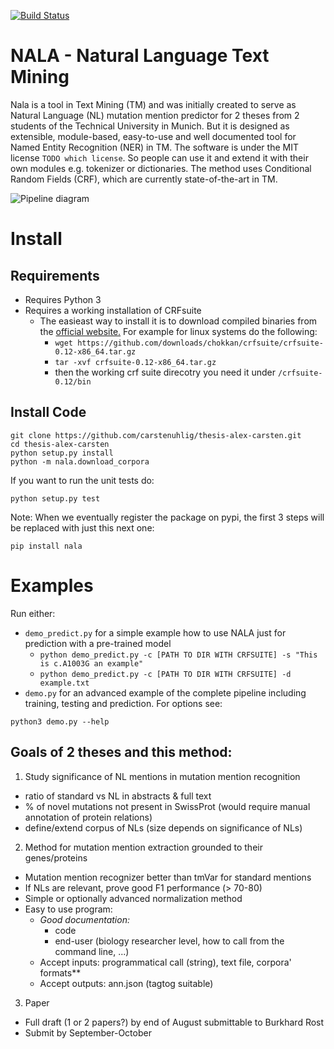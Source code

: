 [![Build Status](https://magnum.travis-ci.com/carstenuhlig/thesis-alex-carsten.svg?token=VhCZKjoiPjzKEaXybidS&branch=develop)](https://magnum.travis-ci.com/carstenuhlig/thesis-alex-carsten)

# NALA - Natural Language Text Mining
Nala is a tool in Text Mining (TM) and was initially created to serve as Natural Language (NL) mutation mention predictor for 2 theses from 2 students of the Technical University in Munich. But it is designed as extensible, module-based, easy-to-use and well documented tool for Named Entity Recognition (NER) in TM. The software is under the MIT license `TODO which license`. So people can use it and extend it with their own modules e.g. tokenizer or dictionaries.
The method uses Conditional Random Fields (CRF), which are currently state-of-the-art in TM.

![Pipeline diagram](https://www.lucidchart.com/publicSegments/view/558052b8-fcf0-4e3b-a6b4-05990a008f2c/image.png)

# Install

##  Requirements

* Requires Python 3
* Requires a working installation of CRFsuite
    * The easieast way to install it is to download compiled binaries from the [official website.](http://www.chokkan.org/software/crfsuite/) For example for linux systems do the following:
        * `wget https://github.com/downloads/chokkan/crfsuite/crfsuite-0.12-x86_64.tar.gz`
        * `tar -xvf crfsuite-0.12-x86_64.tar.gz`
        * then the working crf suite direcotry you need it under `/crfsuite-0.12/bin`

## Install Code

    git clone https://github.com/carstenuhlig/thesis-alex-carsten.git
    cd thesis-alex-carsten
    python setup.py install
    python -m nala.download_corpora

 If you want to run the unit tests do:

    python setup.py test

 Note: When we eventually register the package on pypi, the first 3 steps will be replaced with just this next one:

    pip install nala
# Examples
Run either:
* `demo_predict.py` for a simple example how to use NALA just for prediction with a pre-trained model
    * `python demo_predict.py -c [PATH TO DIR WITH CRFSUITE] -s "This is c.A1003G an example"`
    * `python demo_predict.py -c [PATH TO DIR WITH CRFSUITE] -d example.txt`
* `demo.py` for an advanced example of the complete pipeline including training, testing and prediction. For options see:

```python3 demo.py --help```


## Goals of 2 theses and this method:

1. Study significance of NL mentions in mutation mention recognition
  * ratio of standard vs NL in abstracts & full text
  * % of novel mutations not present in SwissProt (would require manual annotation of protein relations)
  * define/extend corpus of NLs (size depends on significance of NLs)
2. Method for mutation mention extraction grounded to their genes/proteins
  * Mutation mention recognizer better than tmVar for standard mentions
  * If NLs are relevant, prove good F1 performance (> 70-80)
  * Simple or optionally advanced normalization method
  * Easy to use program:
    * *Good documentation:*
      * code
      * end-user (biology researcher level, how to call from the command line, ...)
    * Accept inputs: programmatical call (string), text file, corpora' formats**
    * Accept outputs: ann.json (tagtog suitable)
3. Paper
  * Full draft (1 or 2 papers?) by end of August submittable to Burkhard Rost
  * Submit by September-October
